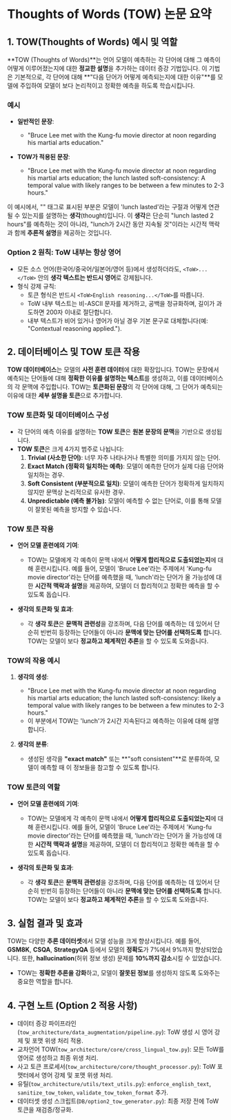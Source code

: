 # Thoughts of Words (TOW) 논문 요약

## 1. TOW(Thoughts of Words) 예시 및 역할

**TOW (Thoughts of Words)**는 언어 모델이 예측하는 각 단어에 대해 그 예측이 어떻게 이루어졌는지에 대한 **정교한 설명**을 추가하는 데이터 증강 기법입니다. 이 기법은 기본적으로, 각 단어에 대해 **"다음 단어가 어떻게 예측되는지에 대한 이유"**를 모델에 주입하여 모델이 보다 논리적이고 정확한 예측을 하도록 학습시킵니다.

### 예시
- **일반적인 문장**:
  - "Bruce Lee met with the Kung-fu movie director at noon regarding his martial arts education."
  
- **TOW가 적용된 문장**:
  - "Bruce Lee met with the Kung-fu movie director at noon regarding his martial arts education; the lunch lasted <ToW>soft-consistency: A temporal value with likely ranges to be between a few minutes to 2-3 hours</ToW>."

이 예시에서, "<ToW>" 태그로 표시된 부분은 모델이 'lunch lasted'라는 구절과 어떻게 연관될 수 있는지를 설명하는 **생각**(thought)입니다. 이 **생각**은 단순히 "lunch lasted 2 hours"를 예측하는 것이 아니라, "lunch가 2시간 동안 지속될 것"이라는 시간적 맥락과 함께 **추론적 설명**을 제공하는 것입니다.

### Option 2 원칙: ToW 내부는 항상 영어
- 모든 소스 언어(한국어/중국어/일본어/영어 등)에서 생성하더라도, `<ToW>...</ToW>` 안의 **생각 텍스트는 반드시 영어**로 강제됩니다.
- 형식 강제 규칙:
  - 토큰 형식은 반드시 `<ToW>English reasoning...</ToW>`를 따릅니다.
  - ToW 내부 텍스트는 비-ASCII 문자를 제거하고, 공백을 정규화하며, 길이가 과도하면 200자 이내로 절단합니다.
  - 내부 텍스트가 비어 있거나 영어가 아닐 경우 기본 문구로 대체합니다(예: "Contextual reasoning applied.").

## 2. 데이터베이스 및 TOW 토큰 작용

**TOW 데이터베이스**는 모델의 **사전 훈련 데이터**에 대한 확장입니다. TOW는 문장에서 예측되는 단어들에 대해 **정확한 이유를 설명하는 텍스트**를 생성하고, 이를 데이터베이스의 각 문맥에 주입합니다. TOW는 **토큰화된 문장**의 각 단어에 대해, 그 단어가 예측되는 이유에 대한 **세부 설명을 토큰**으로 추가합니다.

### TOW 토큰화 및 데이터베이스 구성
- 각 단어의 예측 이유를 설명하는 **TOW 토큰**은 **원본 문장의 문맥**을 기반으로 생성됩니다.
- **TOW 토큰**은 크게 4가지 범주로 나뉩니다:
  1. **Trivial (사소한 단어)**: 너무 자주 나타나거나 특별한 의미를 가지지 않는 단어.
  2. **Exact Match (정확히 일치하는 예측)**: 모델이 예측한 단어가 실제 다음 단어와 일치하는 경우.
  3. **Soft Consistent (부분적으로 일치)**: 모델이 예측한 단어가 정확하게 일치하지 않지만 문맥상 논리적으로 유사한 경우.
  4. **Unpredictable (예측 불가능)**: 모델이 예측할 수 없는 단어로, 이를 통해 모델이 잘못된 예측을 방지할 수 있습니다.

### TOW 토큰 작용
- **언어 모델 훈련에의 기여**:
  - TOW는 모델에게 각 예측이 문맥 내에서 **어떻게 합리적으로 도출되었는지**에 대해 훈련시킵니다. 예를 들어, 모델이 'Bruce Lee'라는 주제에서 'Kung-fu movie director'라는 단어를 예측했을 때, 'lunch'라는 단어가 올 가능성에 대한 **시간적 맥락과 설명**을 제공하여, 모델이 더 합리적이고 정확한 예측을 할 수 있도록 돕습니다.
  
- **생각의 토큰화 및 효과**:
  - 각 **생각 토큰**은 **문맥적 관련성**을 강조하며, 다음 단어를 예측하는 데 있어서 단순히 빈번히 등장하는 단어들이 아니라 **문맥에 맞는 단어를 선택하도록** 합니다. TOW는 모델이 보다 **정교하고 체계적인 추론**을 할 수 있도록 도와줍니다.

### TOW의 작용 예시
1. **생각의 생성**:
   - "Bruce Lee met with the Kung-fu movie director at noon regarding his martial arts education; the lunch lasted <ToW>soft-consistency: likely a temporal value with likely ranges to be between a few minutes to 2-3 hours</ToW>."
   - 이 부분에서 TOW는 'lunch'가 2시간 지속된다고 예측하는 이유에 대해 설명합니다.
   
2. **생각의 분류**:
   - 생성된 생각을 **"exact match"** 또는 **"soft consistent"**로 분류하여, 모델이 예측할 때 이 정보들을 참고할 수 있도록 합니다.

### TOW 토큰의 역할
- **언어 모델 훈련에의 기여**:
  - TOW는 모델에게 각 예측이 문맥 내에서 **어떻게 합리적으로 도출되었는지**에 대해 훈련시킵니다. 예를 들어, 모델이 'Bruce Lee'라는 주제에서 'Kung-fu movie director'라는 단어를 예측했을 때, 'lunch'라는 단어가 올 가능성에 대한 **시간적 맥락과 설명**을 제공하여, 모델이 더 합리적이고 정확한 예측을 할 수 있도록 돕습니다.
  
- **생각의 토큰화 및 효과**:
  - 각 **생각 토큰**은 **문맥적 관련성**을 강조하며, 다음 단어를 예측하는 데 있어서 단순히 빈번히 등장하는 단어들이 아니라 **문맥에 맞는 단어를 선택하도록** 합니다. TOW는 모델이 보다 **정교하고 체계적인 추론**을 할 수 있도록 도와줍니다.

## 3. 실험 결과 및 효과

TOW는 다양한 **추론 데이터셋**에서 모델 성능을 크게 향상시킵니다. 예를 들어, **GSM8K**, **CSQA**, **StrategyQA** 등에서 모델의 **정확도**가 7%에서 9%까지 향상되었습니다. 또한, **hallucination**(허위 정보 생성) 문제를 **10%까지 감소**시킬 수 있었습니다.

- TOW는 **정확한 추론을 강화**하고, 모델이 **잘못된 정보**를 생성하지 않도록 도와주는 중요한 역할을 합니다.

## 4. 구현 노트 (Option 2 적용 사항)
- 데이터 증강 파이프라인(`tow_architecture/data_augmentation/pipeline.py`): ToW 생성 시 영어 강제 및 포맷 위생 처리 적용.
- 교차언어 TOW(`tow_architecture/core/cross_lingual_tow.py`): 모든 ToW를 영어로 생성하고 최종 위생 처리.
- 사고 토큰 프로세서(`tow_architecture/core/thought_processor.py`): ToW 포맷터에서 영어 강제 및 포맷 위생 처리.
- 유틸(`tow_architecture/utils/text_utils.py`): `enforce_english_text`, `sanitize_tow_token`, `validate_tow_token_format` 추가.
- 데이터셋 생성 스크립트(`DB/option2_tow_generator.py`): 최종 저장 전에 ToW 토큰을 재검증/정규화.

